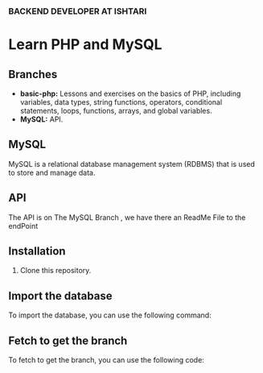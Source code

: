 ### BACKEND DEVELOPER AT ISHTARI

# Learn PHP and MySQL

## Branches

- **basic-php:** Lessons and exercises on the basics of PHP, including variables, data types, string functions, operators, conditional statements, loops, functions, arrays, and global variables.
- **MySQL:** API.


## MySQL

MySQL is a relational database management system (RDBMS) that is used to store and manage data.

## API

The API is on The MySQL Branch , we have there an ReadMe File to the endPoint

## Installation

1. Clone this repository.

## Import the database

To import the database, you can use the following command:

## Fetch to get the branch

To fetch to get the branch, you can use the following code:
